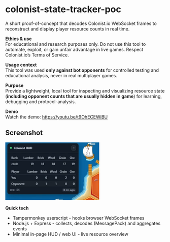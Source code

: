 # colonist-state-tracker-poc

A short proof-of-concept that decodes Colonist.io WebSocket frames to reconstruct and display player resource counts in real time.

**Ethics & use**  
For educational and research purposes only. Do not use this tool to automate, exploit, or gain unfair advantage in live games. Respect Colonist.io’s Terms of Service.

**Usage context**  
This tool was used **only against bot opponents** for controlled testing and educational analysis, never in real multiplayer games.

**Purpose**  
Provide a lightweight, local tool for inspecting and visualizing resource state (**including opponent counts that are usually hidden in game**) for learning, debugging and protocol-analysis.

**Demo**  
Watch the demo: https://youtu.be/t9OhECEWiBU

## Screenshot

![Colonist HUD overlay showing bank and player resources](image.png)

**Quick tech**  
- Tampermonkey userscript - hooks browser WebSocket frames  
- Node.js + Express - collects, decodes (MessagePack) and aggregates events  
- Minimal in-page HUD / web UI - live resource overview

